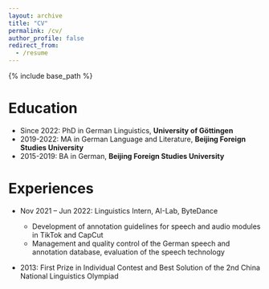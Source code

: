 ```yaml
---
layout: archive
title: "CV"
permalink: /cv/
author_profile: false
redirect_from:
  - /resume
---
```


{% include base_path %}

Education
======
* Since 2022: PhD in German Linguistics, **University of Göttingen**
* 2019-2022: MA in German Language and Literature, **Beijing Foreign Studies University**
* 2015-2019: BA in German, **Beijing Foreign Studies University**

Experiences 
======
* Nov 2021 – Jun 2022: Linguistics Intern, AI-Lab, ByteDance
  +	Development of annotation guidelines for speech and audio modules in TikTok and CapCut
  +	Management and quality control of the German speech and annotation database, evaluation of the speech technology

* 2013: First Prize in Individual Contest and Best Solution of the 2nd China National Linguistics Olympiad	
